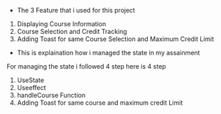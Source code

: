 * The 3 Feature that i used for this project
1. Displaying Course Information
2. Course Selection and Credit Tracking
3.  Adding Toast for same Course Selection and Maximum Credit Limit


* This is explaination how i managed the state in my assainment

 For managing the state i followed 4 step here is 4 step 
  1. UseState
  2. Useeffect
  3. handleCourse Function
  4. Adding Toast for same course and maximum credit Limit 

